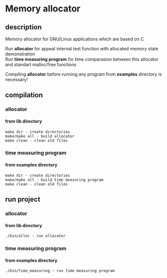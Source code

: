 # Memory allocator

## description
 Memory allocator for GNU/Linux applications which are based on C
 
 Run **allocator** for appeal internal test function with allocated memory state demonstration  
 Run **time measuring program** for time comparasion between this allocator and standart malloc/free functions

 Compiling **allocator** before running any program from **examples** directory is necessary!

## compilation
  ### allocator
   #### from lib directory
    make dir - create directories
    make/make all - build allocator
    make clean - clean old files
  ### time measuring program
   #### from examples directory 
    make dir - create directories
    make/make all - build time measuring program
    make clean - clean old files
    
## run project
 ### allocator
   #### from lib directory
    ./bin/alloc - run allocator
 ### time measuring program
   #### from examples directory
    ./bin/time_measuring - run time measuring program
    
